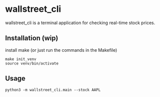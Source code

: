 # wallstreet_cli

wallstreet_cli is a terminal application for checking real-time stock prices.

## Installation (wip)
install make (or just run the commands in the Makefile)
```
make init_venv
source venv/bin/activate
```

## Usage
```
python3 -m wallstreet_cli.main --stock AAPL
```

